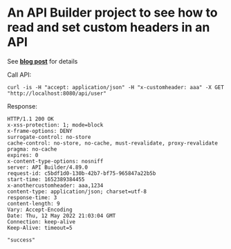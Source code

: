 # An API Builder project to see how to read and set custom headers in an API

See [**blog post**](https://gist.github.com/lbrenman/c66505f124eb58e1f166ae6354527ef0) for details

Call API:

```
curl -is -H "accept: application/json" -H "x-customheader: aaa" -X GET "http://localhost:8080/api/user"
```

Response:

```
HTTP/1.1 200 OK
x-xss-protection: 1; mode=block
x-frame-options: DENY
surrogate-control: no-store
cache-control: no-store, no-cache, must-revalidate, proxy-revalidate
pragma: no-cache
expires: 0
x-content-type-options: nosniff
server: API Builder/4.89.0
request-id: c5bdf1d0-130b-42b7-bf75-965847a22b5b
start-time: 1652389384455
x-anothercustomheader: aaa,1234
content-type: application/json; charset=utf-8
response-time: 3
content-length: 9
Vary: Accept-Encoding
Date: Thu, 12 May 2022 21:03:04 GMT
Connection: keep-alive
Keep-Alive: timeout=5

"success"	
```
